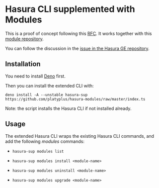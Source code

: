 # Hasura CLI supplemented with Modules

This is a proof of concept following this [RFC](RFC.md). It works together with this [module repository](https://github.com/platyplus/hasura-modules).

You can follow the discussion in the [issue in the Hasura GE repository](#).

## Installation

You need to install [Deno](https://deno.land/) first.

Then you can install the extended CLI with:

```
deno install -A --unstable hasura-sup https://github.com/platyplus/hasura-modules/raw/master/index.ts
```

Note: the script installs the Hasura CLI if not installed already.

## Usage

The extended Hasura CLI wraps the existing Hasura CLI commands, and add the following _modules_ commands:

- `hasura-sup modules list`

- `hasura-sup modules install <module-name>`

- `hasura-sup modules uninstall <module-name>`

- `hasura-sup modules upgrade <module-name>`
